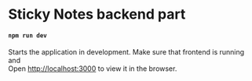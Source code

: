 # Sticky Notes backend part

#### `npm run dev`

Starts the application in development. Make sure that frontend is running and\
Open [http://localhost:3000](http://localhost:3000) to view it in the browser.

